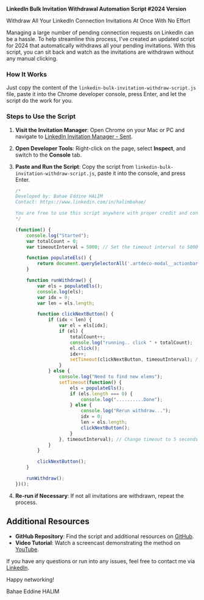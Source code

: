 **LinkedIn Bulk Invitation Withdrawal Automation Script #2024 Version**

Withdraw All Your LinkedIn Connection Invitations At Once With No Effort

Managing a large number of pending connection requests on LinkedIn can be a hassle. To help streamline this process, I've created an updated script for 2024 that automatically withdraws all your pending invitations. With this script, you can sit back and watch as the invitations are withdrawn without any manual clicking.

### How It Works

Just copy the content of the `linkedin-bulk-invitation-withdraw-script.js` file, paste it into the Chrome developer console, press Enter, and let the script do the work for you.

### Steps to Use the Script

1. **Visit the Invitation Manager**:
   Open Chrome on your Mac or PC and navigate to [LinkedIn Invitation Manager - Sent](https://www.linkedin.com/mynetwork/invitation-manager/sent/).

2. **Open Developer Tools**:
   Right-click on the page, select **Inspect**, and switch to the **Console** tab.

3. **Paste and Run the Script**:
   Copy the script from `linkedin-bulk-invitation-withdraw-script.js`, paste it into the console, and press Enter.

   ```javascript
   /*
   Developed by: Bahae Eddine HALIM
   Contact: https://www.linkedin.com/in/halimbahae/

   You are free to use this script anywhere with proper credit and contact info of the developer.
   */

   (function() {
       console.log("Started");
       var totalCount = 0;
       var timeoutInterval = 5000; // Set the timeout interval to 5000 milliseconds (5 seconds)

       function populateEls() {
           return document.querySelectorAll('.artdeco-modal__actionbar--confirm-dialog .artdeco-button--primary');
       }

       function runWithdraw() {
           var els = populateEls();
           console.log(els);
           var idx = 0;
           var len = els.length;

           function clickNextButton() {
               if (idx < len) {
                   var el = els[idx];
                   if (el) {
                       totalCount++;
                       console.log("running.. click " + totalCount);
                       el.click();
                       idx++;
                       setTimeout(clickNextButton, timeoutInterval); // Change timeout to 5 seconds
                   }
               } else {
                   console.log("Need to find new elems");
                   setTimeout(function() {
                       els = populateEls();
                       if (els.length === 0) {
                           console.log("..........Done");
                       } else {
                           console.log("Rerun withdraw...");
                           idx = 0;
                           len = els.length;
                           clickNextButton();
                       }
                   }, timeoutInterval); // Change timeout to 5 seconds
               }
           }

           clickNextButton();
       }

       runWithdraw();
   })();
   ```

4. **Re-run if Necessary**:
   If not all invitations are withdrawn, repeat the process.

## Additional Resources

- **GitHub Repository**: Find the script and additional resources on [GitHub](https://github.com/halimbahae/LinkedIn-Bulk-Invitation-Withdraw-Script).
- **Video Tutorial**: Watch a screencast demonstrating the method on [YouTube](https://youtu.be/@halimbahae).

If you have any questions or run into any issues, feel free to contact me via [LinkedIn](https://www.linkedin.com/in/halimbahae/).

Happy networking!

Bahae Eddine HALIM

